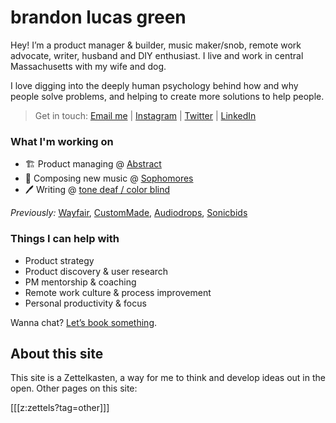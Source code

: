 # brandon lucas green

Hey! I’m a product manager & builder, music maker/snob, remote work advocate, writer, husband and DIY enthusiast. I live and work in central Massachusetts with my wife and dog.

I love digging into the deeply human psychology behind how and why people solve problems, and helping to create more solutions to help people.  

> Get in touch: [Email me][1] | [Instagram][2] | [Twitter][3] | [LinkedIn][4]

### What I'm working on
- 🏗️ Product managing @ [Abstract][5]
- 🎹 Composing new music @ [Sophomores][6]
- 🖊️ Writing @ [tone deaf / color blind][7]

*Previously:* [Wayfair][8], [CustomMade][9], [Audiodrops][10], [Sonicbids][11]

### Things I can help with
- Product strategy
- Product discovery & user research
- PM mentorship & coaching
- Remote work culture & process improvement
- Personal productivity & focus

Wanna chat? [Let’s book something][12].

## About this site
This site is a Zettelkasten, a way for me to think and develop ideas out in the open. Other pages on this site:

[[[z:zettels?tag=other]]]

[1]:	mailto:brandonlucasgreen@gmail.com
[2]:	https://instagram.com/brandonlucasgreen
[3]:	https://twitter.com/sphmrs
[4]:	https://linkedin.com/in/brandonlgreen
[5]:	https://abstract.com
[6]:	https://sophomoresmusic.com
[7]:	https://tonedeafcolorblind.com
[8]:	https://wayfair.com
[9]:	https://custommade.com
[10]:	http://drops.nyc/
[11]:	https://sonicbids.com
[12]:	https://calendly.com/brandonlucasgreen/30min